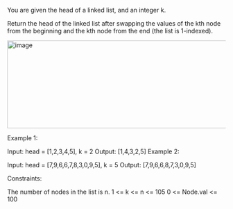 You are given the head of a linked list, and an integer k.

Return the head of the linked list after swapping the values of the kth node from the beginning and the kth node from the end (the list is 1-indexed).

 <img width="722" height="202" alt="image" src="https://github.com/user-attachments/assets/fbd3d7ba-8809-45d5-a1aa-1074c0a0b5e2" />


Example 1:


Input: head = [1,2,3,4,5], k = 2
Output: [1,4,3,2,5]
Example 2:

Input: head = [7,9,6,6,7,8,3,0,9,5], k = 5
Output: [7,9,6,6,8,7,3,0,9,5]
 

Constraints:

The number of nodes in the list is n.
1 <= k <= n <= 105
0 <= Node.val <= 100
